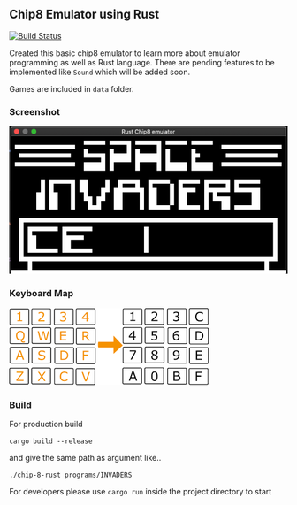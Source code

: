## Chip8 Emulator using Rust
[![Build Status](https://travis-ci.org/asnimansari/chip8.svg?branch=master)](https://travis-ci.org/asnimansari/chip8)

Created this basic chip8 emulator to learn more about emulator programming as well as Rust language.
There are pending features to be implemented like `Sound` which will be added soon.

Games are included in `data` folder.

### Screenshot

![](images/space-invaders.png)


### Keyboard Map
![](images/keyboard-map.png)


### Build
For production build 
```
cargo build --release
```

and give the same path as argument like.. 

```
./chip-8-rust programs/INVADERS 
```

For developers please use  `cargo run` inside the project directory to start